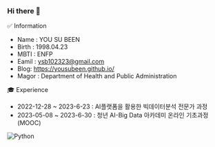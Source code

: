 ### Hi there 👋

<!--
**YOUSUBEEN/YOUSUBEEN** is a ✨ _special_ ✨ repository because its `README.md` (this file) appears on your GitHub profile.

Here are some ideas to get you started:

- 🔭 I’m currently working on ...
- 🌱 I’m currently learning ...
- 👯 I’m looking to collaborate on ...
- 🤔 I’m looking for help with ...
- 💬 Ask me about ...
- 📫 How to reach me: ...
- 😄 Pronouns: ...
- ⚡ Fun fact: ...
-->
✅ Information

- Name : YOU SU BEEN 
- Birth : 1998.04.23 
- MBTI : ENFP
- Eamil : ysb102323@gmail.com
- Blog: https://yousubeen.github.io/
- Magor : Department of Health and Public Administration

🎓 Experience

- 2022-12-28 ~ 2023-6-23 : AI플랫폼을 활용한 빅데이터분석 전문가 과정
- 2023-05-08 ~ 2023-6-30 : 청년 AI-Big Data 아카데미 온라인 기초과정 (MOOC)



![Python](https://img.shields.io/badge/python-3670A0?style=for-the-badge&logo=python&logoColor=ffdd54)
